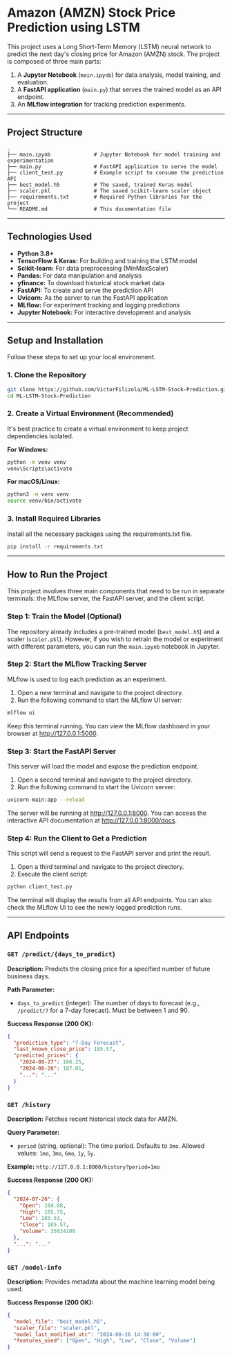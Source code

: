 # Amazon (AMZN) Stock Price Prediction using LSTM

This project uses a Long Short-Term Memory (LSTM) neural network to predict the next day's closing price for Amazon (AMZN) stock. The project is composed of three main parts:

1. A **Jupyter Notebook** (`main.ipynb`) for data analysis, model training, and evaluation.
2. A **FastAPI application** (`main.py`) that serves the trained model as an API endpoint.
3. An **MLflow integration** for tracking prediction experiments.

---

## Project Structure

```
.
├── main.ipynb              # Jupyter Notebook for model training and experimentation
├── main.py                 # FastAPI application to serve the model
├── client_test.py          # Example script to consume the prediction API
├── best_model.h5           # The saved, trained Keras model
├── scaler.pkl              # The saved scikit-learn scaler object
├── requirements.txt        # Required Python libraries for the project
└── README.md               # This documentation file
```

---

## Technologies Used

* **Python 3.8+**
* **TensorFlow & Keras:** For building and training the LSTM model
* **Scikit-learn:** For data preprocessing (MinMaxScaler)
* **Pandas:** For data manipulation and analysis
* **yfinance:** To download historical stock market data
* **FastAPI:** To create and serve the prediction API
* **Uvicorn:** As the server to run the FastAPI application
* **MLflow:** For experiment tracking and logging predictions
* **Jupyter Notebook:** For interactive development and analysis

---

## Setup and Installation

Follow these steps to set up your local environment.

### 1. Clone the Repository

```bash
git clone https://github.com/VictorFilizola/ML-LSTM-Stock-Prediction.git
cd ML-LSTM-Stock-Prediction
```

### 2. Create a Virtual Environment (Recommended)

It's best practice to create a virtual environment to keep project dependencies isolated.

**For Windows:**
```bash
python -m venv venv
venv\Scripts\activate
```

**For macOS/Linux:**
```bash
python3 -m venv venv
source venv/bin/activate
```

### 3. Install Required Libraries

Install all the necessary packages using the requirements.txt file.

```bash
pip install -r requirements.txt
```

---

## How to Run the Project

This project involves three main components that need to be run in separate terminals: the MLflow server, the FastAPI server, and the client script.

### Step 1: Train the Model (Optional)

The repository already includes a pre-trained model (`best_model.h5`) and a scaler (`scaler.pkl`). However, if you wish to retrain the model or experiment with different parameters, you can run the `main.ipynb` notebook in Jupyter.

### Step 2: Start the MLflow Tracking Server

MLflow is used to log each prediction as an experiment.

1. Open a new terminal and navigate to the project directory.
2. Run the following command to start the MLflow UI server:

```bash
mlflow ui
```

Keep this terminal running. You can view the MLflow dashboard in your browser at http://127.0.0.1:5000.

### Step 3: Start the FastAPI Server

This server will load the model and expose the prediction endpoint.

1. Open a second terminal and navigate to the project directory.
2. Run the following command to start the Uvicorn server:

```bash
uvicorn main:app --reload
```

The server will be running at http://127.0.0.1:8000. You can access the interactive API documentation at http://127.0.0.1:8000/docs.

### Step 4: Run the Client to Get a Prediction

This script will send a request to the FastAPI server and print the result.

1. Open a third terminal and navigate to the project directory.
2. Execute the client script:

```bash
python client_test.py
```

The terminal will display the results from all API endpoints. You can also check the MLflow UI to see the newly logged prediction runs.

---

## API Endpoints

### `GET /predict/{days_to_predict}`

**Description:** Predicts the closing price for a specified number of future business days.

**Path Parameter:**
- `days_to_predict` (integer): The number of days to forecast (e.g., `/predict/7` for a 7-day forecast). Must be between 1 and 90.

**Success Response (200 OK):**
```json
{
  "prediction_type": "7-Day Forecast",
  "last_known_close_price": 185.57,
  "predicted_prices": {
    "2024-08-27": 186.25,
    "2024-08-28": 187.01,
    "...": "..."
  }
}
```

### `GET /history`

**Description:** Fetches recent historical stock data for AMZN.

**Query Parameter:**
- `period` (string, optional): The time period. Defaults to `3mo`. Allowed values: `1mo`, `3mo`, `6mo`, `1y`, `5y`.

**Example:** `http://127.0.0.1:8000/history?period=1mo`

**Success Response (200 OK):**
```json
{
  "2024-07-26": {
    "Open": 184.08,
    "High": 185.75,
    "Low": 183.53,
    "Close": 185.57,
    "Volume": 35834100
  },
  "...": "..."
}
```

### `GET /model-info`

**Description:** Provides metadata about the machine learning model being used.

**Success Response (200 OK):**
```json
{
  "model_file": "best_model.h5",
  "scaler_file": "scaler.pkl",
  "model_last_modified_utc": "2024-08-26 14:30:00",
  "features_used": ["Open", "High", "Low", "Close", "Volume"]
}
```

